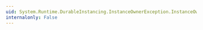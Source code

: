 ```yaml
---
uid: System.Runtime.DurableInstancing.InstanceOwnerException.InstanceOwnerId
internalonly: False
---
```

